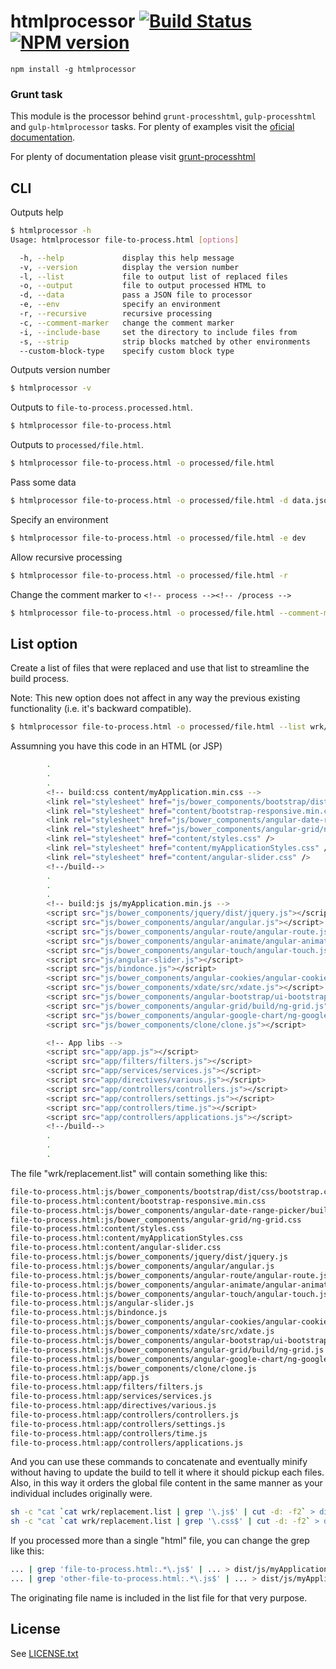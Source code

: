 # htmlprocessor [![Build Status](https://travis-ci.org/dciccale/node-htmlprocessor.svg?branch=master)](https://travis-ci.org/dciccale/node-htmlprocessor) [![NPM version](https://badge.fury.io/js/htmlprocessor.png)](http://badge.fury.io/js/htmlprocessor)

`npm install -g htmlprocessor`

### Grunt task

This module is the processor behind `grunt-processhtml`, `gulp-processhtml` and `gulp-htmlprocessor` tasks. For plenty of examples visit the [oficial documentation](https://github.com/dciccale/grunt-processhtml#readme).

For plenty of documentation please visit [grunt-processhtml](http://github.com/dciccale/grunt-processhtml)

## CLI

Outputs help
```sh
$ htmlprocessor -h
Usage: htmlprocessor file-to-process.html [options]

  -h, --help             display this help message
  -v, --version          display the version number
  -l, --list             file to output list of replaced files
  -o, --output           file to output processed HTML to
  -d, --data             pass a JSON file to processor
  -e, --env              specify an environment
  -r, --recursive        recursive processing
  -c, --comment-marker   change the comment marker
  -i, --include-base     set the directory to include files from
  -s, --strip            strip blocks matched by other environments
  --custom-block-type    specify custom block type
```

Outputs version number
```sh
$ htmlprocessor -v
```

Outputs to `file-to-process.processed.html`.

```sh
$ htmlprocessor file-to-process.html
```

Outputs to `processed/file.html`.

```sh
$ htmlprocessor file-to-process.html -o processed/file.html
```

Pass some data

```sh
$ htmlprocessor file-to-process.html -o processed/file.html -d data.json
```

Specify an environment

```sh
$ htmlprocessor file-to-process.html -o processed/file.html -e dev
```

Allow recursive processing

```sh
$ htmlprocessor file-to-process.html -o processed/file.html -r
```

Change the comment marker to `<!-- process --><!-- /process -->`

```sh
$ htmlprocessor file-to-process.html -o processed/file.html --comment-marker process
```

## List option

Create a list of files that were replaced and use that list to streamline the build process.

Note: This new option does not affect in any way the previous existing functionality (i.e. it's backward compatible).

```sh
$ htmlprocessor file-to-process.html -o processed/file.html --list wrk/replacement.list
```

Assumning you have this code in an HTML (or JSP)

```sh
        .
        .
        .
        <!-- build:css content/myApplication.min.css -->
        <link rel="stylesheet" href="js/bower_components/bootstrap/dist/css/bootstrap.css" />
        <link rel="stylesheet" href="content/bootstrap-responsive.min.css" needed />
        <link rel="stylesheet" href="js/bower_components/angular-date-range-picker/build/angular-date-range-picker.css" />
        <link rel="stylesheet" href="js/bower_components/angular-grid/ng-grid.css" />
        <link rel="stylesheet" href="content/styles.css" />
        <link rel="stylesheet" href="content/myApplicationStyles.css" />
        <link rel="stylesheet" href="content/angular-slider.css" />
        <!--/build-->
        .
        .
        .
        <!-- build:js js/myApplication.min.js -->
        <script src="js/bower_components/jquery/dist/jquery.js"></script>
        <script src="js/bower_components/angular/angular.js"></script>
        <script src="js/bower_components/angular-route/angular-route.js"></script>
        <script src="js/bower_components/angular-animate/angular-animate.js"></script>
        <script src="js/bower_components/angular-touch/angular-touch.js"></script>
        <script src="js/angular-slider.js"></script>
        <script src="js/bindonce.js"></script>
        <script src="js/bower_components/angular-cookies/angular-cookies.js"></script>
        <script src="js/bower_components/xdate/src/xdate.js"></script>
        <script src="js/bower_components/angular-bootstrap/ui-bootstrap-tpls.js"></script>
        <script src="js/bower_components/angular-grid/build/ng-grid.js"></script>
        <script src="js/bower_components/angular-google-chart/ng-google-chart.js"></script>
        <script src="js/bower_components/clone/clone.js"></script>

        <!-- App libs -->
        <script src="app/app.js"></script>
        <script src="app/filters/filters.js"></script>
        <script src="app/services/services.js"></script>
        <script src="app/directives/various.js"></script>
        <script src="app/controllers/controllers.js"></script>
        <script src="app/controllers/settings.js"></script>
        <script src="app/controllers/time.js"></script>
        <script src="app/controllers/applications.js"></script>
        <!--/build-->
        .
        .
        .
```

The file "wrk/replacement.list" will contain something like this:

```sh
file-to-process.html:js/bower_components/bootstrap/dist/css/bootstrap.css
file-to-process.html:content/bootstrap-responsive.min.css
file-to-process.html:js/bower_components/angular-date-range-picker/build/angular-date-range-picker.css
file-to-process.html:js/bower_components/angular-grid/ng-grid.css
file-to-process.html:content/styles.css
file-to-process.html:content/myApplicationStyles.css
file-to-process.html:content/angular-slider.css
file-to-process.html:js/bower_components/jquery/dist/jquery.js
file-to-process.html:js/bower_components/angular/angular.js
file-to-process.html:js/bower_components/angular-route/angular-route.js
file-to-process.html:js/bower_components/angular-animate/angular-animate.js
file-to-process.html:js/bower_components/angular-touch/angular-touch.js
file-to-process.html:js/angular-slider.js
file-to-process.html:js/bindonce.js
file-to-process.html:js/bower_components/angular-cookies/angular-cookies.js
file-to-process.html:js/bower_components/xdate/src/xdate.js
file-to-process.html:js/bower_components/angular-bootstrap/ui-bootstrap-tpls.js
file-to-process.html:js/bower_components/angular-grid/build/ng-grid.js
file-to-process.html:js/bower_components/angular-google-chart/ng-google-chart.js
file-to-process.html:js/bower_components/clone/clone.js
file-to-process.html:app/app.js
file-to-process.html:app/filters/filters.js
file-to-process.html:app/services/services.js
file-to-process.html:app/directives/various.js
file-to-process.html:app/controllers/controllers.js
file-to-process.html:app/controllers/settings.js
file-to-process.html:app/controllers/time.js
file-to-process.html:app/controllers/applications.js
```

And you can use these commands to concatenate and eventually minify without having to update the build to tell
it where it should pickup each files. Also, in this way it orders the global file content in the same manner
as your individual includes originally were.

```sh
sh -c "cat `cat wrk/replacement.list | grep '\.js$' | cut -d: -f2` > dist/js/myApplication.js"
sh -c "cat `cat wrk/replacement.list | grep '\.css$' | cut -d: -f2` > dist/css/myApplication.css"
```

If you processed more than a single "html" file, you can change the grep like this:

```sh
... | grep 'file-to-process.html:.*\.js$' | ... > dist/js/myApplication.js
... | grep 'other-file-to-process.html:.*\.js$' | ... > dist/js/myApplicationOther.js
```

The originating file name is included in the list file for that very purpose.

## License
See [LICENSE.txt](https://raw.github.com/dciccale/node-htmlprocessor/master/LICENSE-MIT)
